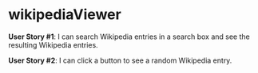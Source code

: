 # wikipediaViewer
 
**User Story #1**: I can search Wikipedia entries in a search box and see the resulting Wikipedia entries.

**User Story #2**: I can click a button to see a random Wikipedia entry.
